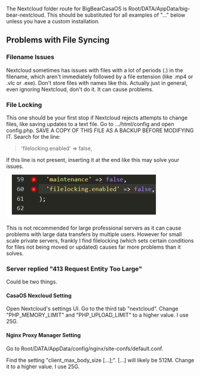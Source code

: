 The Nextcloud folder route for BigBearCasaOS is Root/DATA/AppData/big-bear-nextcloud. This should be substituted for all examples of "..." below unless you have a custom installation.

## __Problems with File Syncing__

### __Filename Issues__

Nextcloud sometimes has issues with files with a lot of periods (.) in the filename, which aren't immediately followed by a file extension (like .mp4 or .vlc or .exe). Don't store files with names like this. Actually just in general, even ignoring Nextcloud, don't do it. It can cause problems.

### __File Locking__

This one should be your first stop if Nextcloud rejects attempts to change files, like saving updates to a text file. Go to .../html/config and open config.php. SAVE A COPY OF THIS FILE AS A BACKUP BEFORE MODIFYING IT. Search for the line:

> 'filelocking.enabled' => false,

If this line is not present, inserting it at the end like this may solve your issues.

![](https://github.com/MythicAptronym/Locus-Server/blob/ca06006ce596831c9928df763755113e73a7a8ef/Images_Repository/Nextcloud_Filelocking.png)

This is not recommended for large professional servers as it can cause problems with large data transfers by multiple users. However for small scale private servers, frankly I find filelocking (which sets certain conditions for files not being moved or updated) causes far more problems than it solves.

### __Server replied "413 Request Entity Too Large"__

Could be two things. 

#### __CasaOS Nexcloud Setting__

Open Nextcloud's settings UI. Go to the third tab "nextcloud". Change "PHP_MEMORY_LIMIT" and "PHP_UPLOAD_LIMIT" to a higher value. I use 25G.

#### __Nginx Proxy Manager Setting__

Go to Root/DATA/AppData/config/nginx/site-confs/default.conf.

Find the setting "client_max_body_size [...];". [...] will likely be 512M. Change it to a higher value. I use 25G. 
